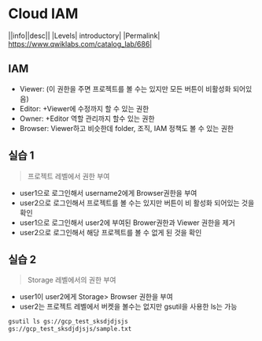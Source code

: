 # Cloud IAM
||info||desc||
|Levels| introductory|
|Permalink| https://www.qwiklabs.com/catalog_lab/686|

## IAM
- Viewer: (이 권한을 주면 프로젝트를 볼 수는 있지만 모든 버튼이 비활성화 되어있음)
- Editor: +Viewer에 수정까지 할 수 있는 권한
- Owner: +Editor 역할 관리까지 할수 있는 권한
- Browser: Viewer하고 비슷한데 folder, 조직, IAM 정책도 볼 수 있는 권한

## 실습 1
> 프로젝트 레벨에서 권한 부여
- user1으로 로그인해서 username2에게 Browser권한을 부여
- user2으로 로그인해서 프로젝트를 볼 수는 있지만 버튼이 비 활성화 되어있는 것을 확인
- user1으로 로그인해서 user2에 부여된 Brower권한과 Viewer 권한을 제거
- user2으로 로그인해서 해당 프로젝트를 볼 수 없게 된 것을 확인

## 실습 2
> Storage 레벨에서의 권한 부여
- user1이 user2에게 Storage> Browser 권한을 부여
- user2는 프로젝트 레벨에서 버켓을 볼수는 없지만 gsutil을 사용한 ls는 가능
~~~bash
gsutil ls gs://gcp_test_sksdjdjsjs
gs://gcp_test_sksdjdjsjs/sample.txt
~~~ 